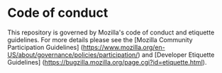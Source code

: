 Code of conduct
===============

This repository is governed by Mozilla's code of conduct and etiquette guidelines. For more details please see the [Mozilla Community Participation Guidelines] (https://www.mozilla.org/en-US/about/governance/policies/participation/) and [Developer Etiquette Guidelines] (https://bugzilla.mozilla.org/page.cgi?id=etiquette.html).
